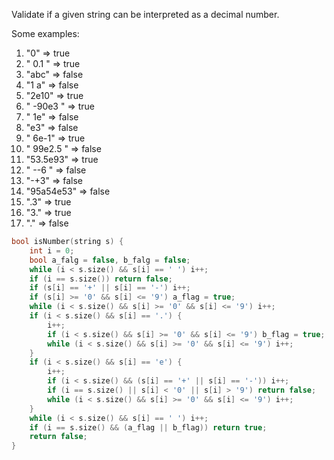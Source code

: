Validate if a given string can be interpreted as a decimal number.

Some examples:
1. "0" => true
2. " 0.1 " => true
3. "abc" => false
4. "1 a" => false
5. "2e10" => true
6. " -90e3   " => true
7. " 1e" => false
8. "e3" => false
9. " 6e-1" => true
10. " 99e2.5 " => false
11. "53.5e93" => true
12. " --6 " => false
13. "-+3" => false
14. "95a54e53" => false
15. ".3" => true
16. "3." => true
17. "." => false


```c++
bool isNumber(string s) {
    int i = 0;
    bool a_falg = false, b_falg = false;
    while (i < s.size() && s[i] == ' ') i++;
    if (i == s.size()) return false;
    if (s[i] == '+' || s[i] == '-') i++;
    if (s[i] >= '0' && s[i] <= '9') a_flag = true;
    while (i < s.size() && s[i] >= '0' && s[i] <= '9') i++;
    if (i < s.size() && s[i] == '.') {
        i++;
        if (i < s.size() && s[i] >= '0' && s[i] <= '9') b_flag = true;
        while (i < s.size() && s[i] >= '0' && s[i] <= '9') i++;
    }
    if (i < s.size() && s[i] == 'e') {
        i++;
        if (i < s.size() && (s[i] == '+' || s[i] == '-')) i++;
        if (i == s.size() || s[i] < '0' || s[i] > '9') return false;
        while (i < s.size() && s[i] >= '0' && s[i] <= '9') i++;
    }
    while (i < s.size() && s[i] == ' ') i++;
    if (i == s.size() && (a_flag || b_flag)) return true;
    return false;
}
```